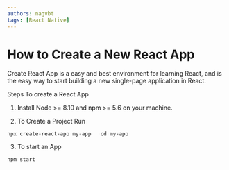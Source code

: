 ```yaml
---
authors: nagvbt
tags: [React Native]
---
```


# How to Create a New React App

Create React App is a easy and best environment for learning React, and is the easy way to start building a new single-page application in React.

Steps To create a React App

1.  Install Node >= 8.10 and npm >= 5.6 on your machine.

2.  To Create a Project Run

`npx create-react-app my-app   cd my-app`

3.  To start an App

`npm start`



